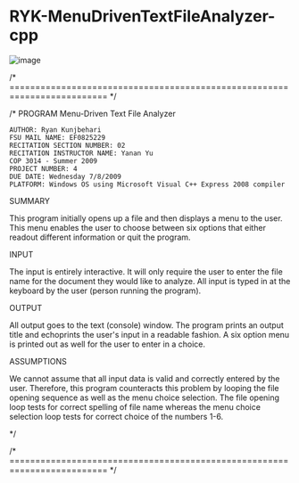 # RYK-MenuDrivenTextFileAnalyzer-cpp

![image](https://github.com/user-attachments/assets/130eda0e-fa63-4125-ae72-88e7058c61d8)

/* ========================================================================= */

/*	PROGRAM Menu-Driven Text File Analyzer

    AUTHOR: Ryan Kunjbehari
    FSU MAIL NAME: EF0825229
    RECITATION SECTION NUMBER: 02
    RECITATION INSTRUCTOR NAME: Yanan Yu
    COP 3014 - Summer 2009
    PROJECT NUMBER: 4
    DUE DATE: Wednesday 7/8/2009
    PLATFORM: Windows OS using Microsoft Visual C++ Express 2008 compiler

SUMMARY

This program initially opens up a file and then displays a menu to the user. 
This menu enables the user to choose between six options that either readout 
different information or quit the program.

INPUT

The input is entirely interactive.  It will only require the user to 
enter the file name for the document they would like to analyze.  All input
is typed in at the keyboard by the user (person running the program). 

OUTPUT

All output goes to the text (console) window.  The program prints an output 
title and echoprints the user's input in a readable fashion.  A six option 
menu is printed out as well for the user to enter in a choice.

ASSUMPTIONS

We cannot assume that all input data is valid and correctly entered by the 
user.  Therefore, this program counteracts this problem by looping the file
opening sequence as well as the menu choice selection.  The file opening
loop tests for correct spelling of file name whereas the menu choice
selection loop tests for correct choice of the numbers 1-6.

*/

/* ========================================================================= */
